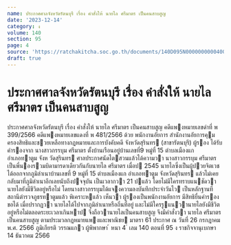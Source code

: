 ```yaml
---
name: ประกาศศาลจังหวัดรัตนบุรี เรื่อง คำสั่งให้ นายไล ศรีมาตร เป็นคนสาบสูญ
date: '2023-12-14'
category: ง
volume: 140
section: 95
page: 4
source: 'https://ratchakitcha.soc.go.th/documents/140D095N0000000000400.pdf'
draft: true
---
```


# ประกาศศาลจังหวัดรัตนบุรี เรื่อง คำสั่งให้ นายไล ศรีมาตร เป็นคนสาบสูญ

ประกาศศาลจังหวัดรัตนบุรี เรื่อง คําสั่งให้ นายไล ศรีมาตร เป็นคนสาบสูญ คดีแพงหมายเลขดําที่ พ 399/2566 คดีแพงหมายเลขแดงที่ พ 481/2566 ด้วย พนักงานอัยการ สํานักงานอัยการคุมครองสิทธิและชวยเหลือทางกฎหมายและการบังคับคดี จังหวัดสุรินทร (สาขารัตนบุรี) ผู้รอง ได้รับคํารองจาก นางสาวกรรบุม ศรีมาตร ตั้งบ้านเรือนอยู่บ้านเลขที่9 หมู่ที่ 15 ตําบลเมืองแก อําเภอทาตูม จังห วัดสุรินทร ศาลประกาศนัดไตสวนแล้วได้ความวา นางสาวกรรบุม ศรีมาตร เป็นพี่นองรวมบิดามารดาเดียวกันกับนายไล ศรีมาตร เมื่อป 2545 นายไลซึ่งเป็นผู้ปวยจิตเวชได้ออกจากภูมิลําเนาบ้านเลขที่ 9 หมู่ที่ 15 ตําบลเมืองแก อําเภอทาตูม จังหวัดสุรินทร แล้วไม่เคยกลับมาที่ภูมิลําเนาอีกเลยนับถึงปจจุบัน เป็นเวลากวา 21 ปแล้ว โดยไม่มีใครทราบแนชัดวานายไลยังมีชีวิตอยู่หรือไม่ โดยนางสาวกรรบุมได้แจงความลงบันทึกประจําวันไว เป็นหลักฐานที่สถานีตํารวจภูธรทาตูมแล้ว พิเคราะหแล้ว เห็นวา ผู้รองเป็นพนักงานอัยการ มีสิทธิยื่นคํารองขอได้ เมื่อปรากฏวา นายไลได้ไปจากภูมิลําเนาหรือถิ่นที่อยู่ และไม่มีใครรูแนวานายไลยังมีชีวิตอยู่หรือไม่ตลอดระยะเวลาเกินหาป จึงถือวานายไลเป็นคนสาบสูญ จึงมีคําสั่งวา นายไล ศรีมาตร เป็นคนสาบสูญ ตามประมวลกฎหมายแพงและพาณิชย มาตรา 61 ประกาศ ณ วันที่ 26 กรกฎาคม พ.ศ. 2566 ภูมิเกียรติ วรรณแกว ผู้พิพากษา ้ หนา 4 ่ เลม 140 ตอนที่ 95 ง ราชกิจจานุเบกษา 14 ธันวาคม 2566
